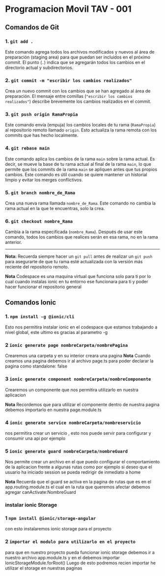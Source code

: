 # Programacion Movil TAV - 001 

## Comandos de Git

### 1. **`git add .`**
Este comando agrega todos los archivos modificados y nuevos al área de preparación (staging area) para que puedan ser incluidos en el próximo commit. El punto (`.`) indica que se agregarán todos los cambios en el directorio actual y subdirectorios.

### 2. **`git commit -m "escribir los cambios realizados"`**
Crea un nuevo commit con los cambios que se han agregado al área de preparación. El mensaje entre comillas (`"escribir los cambios realizados"`) describe brevemente los cambios realizados en el commit.

### 3. **`git push origin RamaPropia`**
Este comando envía (empuja) los cambios locales de tu rama (`RamaPropia`) al repositorio remoto llamado `origin`. Esto actualiza la rama remota con los commits que has hecho localmente.

### 4. **`git rebase main`**
Este comando aplica los cambios de la rama `main` sobre la rama actual. Es decir, se mueve la base de tu rama actual al final de la rama `main`, lo que permite que los commits de la rama `main` se apliquen antes que tus propios cambios. Este comando es útil cuando se quiere mantener un historial limpio y evitar los merges conflictivos.

### 5. **`git branch nombre_de_Rama`**
Crea una nueva rama llamada `nombre_de_Rama`. Este comando no cambia la rama actual en la que te encuentras, solo la crea.

### 6. **`git checkout nombre_Rama`**
Cambia a la rama especificada (`nombre_Rama`). Después de usar este comando, todos los cambios que realices serán en esa rama, no en la rama anterior.

---
**Nota:** Recuerda siempre hacer un `git pull` antes de realizar un `git push` para asegurarte de que tu rama esté actualizada con la versión más reciente del repositorio remoto.

**Nota** Codespace es una maquina virtual que funciona solo para ti por lo cual cuando instalas ionic en tu entorno ese funcionara para ti y poder hacer funcionar el repositorio general 


## Comandos Ionic 

### 1. **`npm install -g @ionic/cli`**

Esto nos permitira instalar ionic en el codespace que estamos trabajando a nivel global, este ultimo es gracias al parametro -g 

### 2 **`ionic generate page nombreCarpeta/nombrePagina`**

Crearemos una carpeta y en su interior creara una pagina 
**Nota**
Cuando creamos una pagina debemos ir al archivo page.ts para poder declarar la pagina como standalone: false 
### 3 **`ionic generate component nombreCarpeta/nombreComponente`**

Crearemos un componente que nos permitira utilizarlo en nuestra aplicacion 

**Nota** 
Recordemos que para utilizar el componente dentro de nuestra pagina debemos importarlo en nuestra page.module.ts 

### 4 **`ionic generate service nombreCarpeta/nombreservicio`**

nos permitira crear un servicio , esto nos puede servir para configurar y consumir una api por ejemplo 

### 5 **`ionic generate guard nombreCarpeta/nombreGuard`**

Nos permite crear un archivo en el que puedo configurar el comportamiento de la aplicacion frente a algunas rutas como por ejemplo si deseo que el usuario ha iniciado session se pueda redirigir de inmediato a home

**Nota** 
Recuerda que el guard se activa en la pagina de rutas que es en el app.routing.module.ts el cual en la ruta que queremos afectar debemos agregar canActivate:NombreGuard 

### instalar ionic Storage 

### 1 **`npm install @ionic/storage-angular `**
con esto instalaremos ionic storage para el proyecto

### 2 **`importar el modulo para utilizarlo en el proyecto  `**
para que en nuestro proyecto pueda funcionar ionic storage debemos ir a nuestro archivo app.module.ts y en el debemos importar 
    IonicStorageModule.forRoot()
Luego de esto podremos recien importar he utilizar el storage en nuestras paginas 
